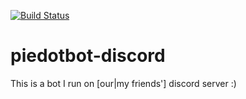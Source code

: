 [![Build Status](https://travis-ci.com/omaskery/piedotbot-discord.svg?branch=master)](https://travis-ci.com/omaskery/piedotbot-discord)

# piedotbot-discord
This is a bot I run on [our|my friends'] discord server :)
